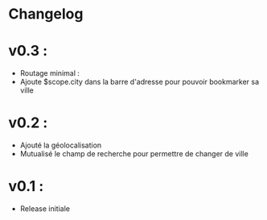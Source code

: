 # Changelog

v0.3 :
======

- Routage minimal :
- Ajoute $scope.city dans la barre d'adresse pour pouvoir bookmarker sa ville

v0.2 :
======

- Ajouté la géolocalisation
- Mutualisé le champ de recherche pour permettre de changer de ville

v0.1 :
======

- Release initiale
